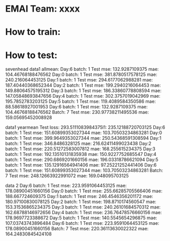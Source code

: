 # EMAI Team: xxxx

# How to train: 

# How to test: 


sevenhead 
data1 allmean: 
Day:6   batch: 1 Test mse: 132.9287109375 mae: 104.46768188476562
Day:0   batch: 1 Test mse: 381.8780517578125 mae: 240.216064453125
Day:1   batch: 1 Test mse: 294.6177062988281 mae: 187.40440368652344
Day:2   batch: 1 Test mse: 199.2940216064453 mae: 149.88064575195312
Day:3   batch: 1 Test mse: 186.33860778808594 mae: 147.05848693847656
Day:4   batch: 1 Test mse: 302.3757019042969 mae: 195.7852783203125
Day:5   batch: 1 Test mse: 119.4089584350586 mae: 88.58618927001953
Day:6   batch: 1 Test mse: 132.9287109375 mae: 104.46768188476562
Batch: 7 Test mse: 230.97738211495536 mae: 159.05695452008928

data1 yearmean
Test loss: 293.5111083984375l1: 235.12188720703125
Day:6   batch: 1 Test mse: 151.60899353027344 mae: 103.70503234863281
Day:0   batch: 1 Test mse: 399.9649353027344 mae: 250.54368591308594
Day:1   batch: 1 Test mse: 346.8486328125 mae: 216.62411499023438
Day:2   batch: 1 Test mse: 220.51272583007812 mae: 168.255615234375
Day:3   batch: 1 Test mse: 192.13510131835938 mae: 150.9227752685547
Day:4   batch: 1 Test mse: 290.6869201660156 mae: 196.03318786621094
Day:5   batch: 1 Test mse: 135.12916564941406 mae: 97.25221252441406
Day:6   batch: 1 Test mse: 151.60899353027344 mae: 103.70503234863281
Batch: 7 Test mse: 248.12663922991072 mae: 169.048095703125

data 2
Day:6   batch: 1 Test mse: 223.9591064453125 mae: 178.08900451660156
Day:0   batch: 1 Test mse: 255.66285705566406 mae: 188.667724609375
Day:1   batch: 1 Test mse: 246.4546356201172 mae: 180.97100830078125
Day:2   batch: 1 Test mse: 198.8710174560547 mae: 153.31536865234375
Day:3   batch: 1 Test mse: 240.26101684570312 mae: 162.68788146972656
Day:4   batch: 1 Test mse: 236.76478576660156 mae: 178.9697723388672
Day:5   batch: 1 Test mse: 140.5545654296875 mae: 107.03743743896484
Day:6   batch: 1 Test mse: 223.9591064453125 mae: 178.08900451660156
Batch: 7 Test mse: 220.36113630022322 mae: 164.24830845424108




